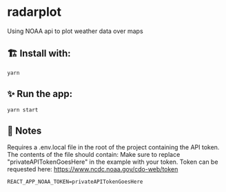 # radarplot

Using NOAA api to plot weather data over maps

## 🏗️ Install with:

`yarn`

## ✨ Run the app:

`yarn start`

## 📝 Notes

Requires a .env.local file in the root of the project containing the API token. The contents of the file should contain:
Make sure to replace "privateAPITokenGoesHere" in the example with your token. 
Token can be requested here: https://www.ncdc.noaa.gov/cdo-web/token

`REACT_APP_NOAA_TOKEN=privateAPITokenGoesHere`
